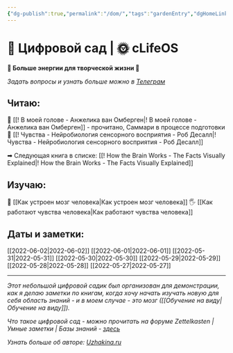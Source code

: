 ```yaml
---
{"dg-publish":true,"permalink":"/dom/","tags":"gardenEntry","dgHomeLink":true,"dgPassFrontmatter":false}
---
```



# 🌱 Цифровой сад | 🌞 cLifeOS 
**🔋 Больше энергии для творческой жизни 🎨**

*Задать вопросы и узнать больше можно в [Телеграм](https://t.me/cLifeOS)* 

## Читаю:
📗 [[! В моей голове - Анжелика ван Омберген|! В моей голове - Анжелика ван Омберген]] - прочитано, Саммари в процессе подготовки
📗 [[! Чувства - Нейробиология сенсорного восприятия - Роб Десалл|! Чувства - Нейробиология сенсорного восприятия - Роб Десалл]]

➡ Следующая книга в списке: [[! How the Brain Works - The Facts Visually Explained|! How the Brain Works - The Facts Visually Explained]]

## Изучаю:
🧠 [[Как устроен мозг человека|Как устроен мозг человека]]
🖐 [[Как работают чувства человека|Как работают чувства человека]]

## Даты и заметки:

[[2022-06-02|2022-06-02]]
[[2022-06-01|2022-06-01]]
[[2022-05-31|2022-05-31]]
[[2022-05-30|2022-05-30]]
[[2022-05-29|2022-05-29]]
[[2022-05-28|2022-05-28]]
[[2022-05-27|2022-05-27]]

---
*Этот небольшой цифровой садик был организован для демонстрации, как я делаю заметки по книгам, когда хочу начать изучать новую для себя область знаний - и в моем случае - это мозг ([[Обучение на виду|Обучение на виду]]).*

*Что такое цифровой сад - можно прочитать на форуме Zettelkasten | Умные заметки | Базы знаний - [здесь](https://zttl.space/t/czifrovye-sady-kak-unikalnoe-yavlenie-sovremennogo-virtualnogo-prostranstva/349)*

*Узнать больше об авторе: [Uzhakina.ru](https://uzhakina.ru/)*
